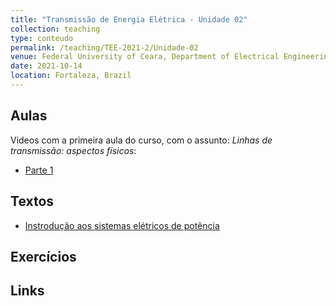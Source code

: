 ```yaml
---
title: "Transmissão de Energia Elétrica - Unidade 02"
collection: teaching
type: conteudo
permalink: /teaching/TEE-2021-2/Unidade-02
venue: Federal University of Ceara, Department of Electrical Engineering
date: 2021-10-14
location: Fortaleza, Brazil
---
```


## Aulas
Videos com a primeira aula do curso, com o assunto: *Linhas de transmissão: aspectos físicos*:
- [Parte 1](https://drive.google.com/file/d/1VckZVmr2Z5DJAordZWWaUYYet1X7A-5p/view?usp=sharing)

<!-- - [Parte 2](https://drive.google.com/file/d/1ocvZ0xVxqbY3boxGrFNsk82kwU3_h0_7/view?usp=sharing)
- [Parte 3](https://drive.google.com/file/d/1-KOIcaOXgbYXlA9LbZFjBhJZqpOL4HJy/view?usp=sharing)
- [Parte 4](https://drive.google.com/file/d/18WVMOTRcqZj9S0OFj7eIu1QSI34AtvKC/view?usp=sharing)
- [Parte 5](https://drive.google.com/file/d/11z958LcckrRFd8Lg-vJaDKIGfP3ihICk/view?usp=sharing)
- [Parte 6](https://drive.google.com/file/d/1pcXemzp-SX9R2giXf1HJ9-kOYzbvycbC/view?usp=sharing)
- [Parte 7](https://drive.google.com/file/d/1jrxaGD0fGFjdsxbcytCBkWeJ_ziySKNv/view?usp=sharing)
- [Parte 8](https://drive.google.com/file/d/1F4cpcbsWpJUDHLs-PkKvwar1ngWYCAF3/view?usp=sharing) -->

## Textos
- [Instrodução aos sistemas elétricos de potência](https://drive.google.com/file/d/1sWtqHvRMO-DUn1ndWjgSNIC5HpT5_bWa/view?usp=sharing)

## Exercícios

## Links
